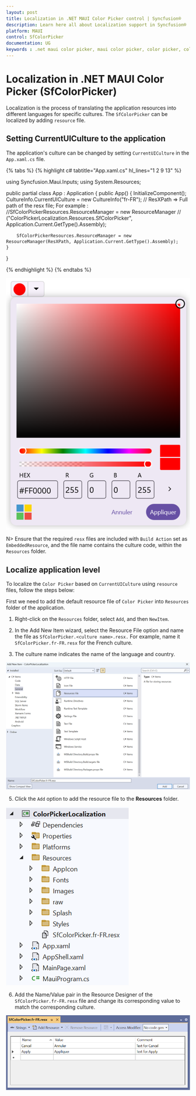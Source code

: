```yaml
---
layout: post
title: Localization in .NET MAUI Color Picker control | Syncfusion®
description: Learn here all about Localization support in Syncfusion® .NET MAUI Color Picker (SfColorPicker) control and more.
platform: MAUI
control: SfColorPicker
documentation: UG
keywords : .net maui color picker, maui color picker, color picker, color palette, localization
---
```


# Localization in .NET MAUI Color Picker (SfColorPicker)

Localization is the process of translating the application resources into different languages for specific cultures. The `SfColorPicker` can be localized by adding `resource` file.

## Setting CurrentUICulture to the application

The application's culture can be changed by setting `CurrentUICulture` in the `App.xaml.cs` file.

{% tabs %}
{% highlight c# tabtitle="App.xaml.cs" hl_lines="1 2 9 13" %}

using Syncfusion.Maui.Inputs;
using System.Resources;

public partial class App : Application
{
	public App()
	{
		InitializeComponent();
		CultureInfo.CurrentUICulture = new CultureInfo("fr-FR");
      // ResXPath => Full path of the resx file; For example : //SfColorPickerResources.ResourceManager = new ResourceManager
      // ("ColorPickerLocalization.Resources.SfColorPicker", Application.Current.GetType().Assembly);

		SfColorPickerResources.ResourceManager = new ResourceManager(ResXPath, Application.Current.GetType().Assembly);
	}
}

{% endhighlight %}
{% endtabs %}

![.NET MAUI Color Picker localization](images/localization/localization.png)

N>
Ensure that the required `resx` files are included with `Build Action` set as `EmbeddedResource`, and the file name contains the culture code, within the `Resources` folder.

## Localize application level

To localize the `Color Picker` based on `CurrentUICulture` using `resource` files, follow the steps below:

   First we need to add the default resource file of `Color Picker` into `Resources` folder of the application.

   1. Right-click on the `Resources` folder, select `Add`, and then `NewItem`.

   2. In the Add New Item wizard, select the Resource File option and name the file as `SfColorPicker.<culture name>.resx.` For example, name it `SfColorPicker.fr-FR.resx` for the French culture.

   3. The culture name indicates the name of the language and country.

   ![resource-file-name](images/localization/resource-file-name.png)

   5. Click the `Add` option to add the resource file to the **Resources** folder.

   ![resources-folder](images/localization/resource-file.png)

   6. Add the Name/Value pair in the Resource Designer of the `SfColorPicker.fr-FR.resx` file and change its corresponding value to match the corresponding culture.

   ![resource-file-name-value-pair](images/localization/add-name-value-pair.png)